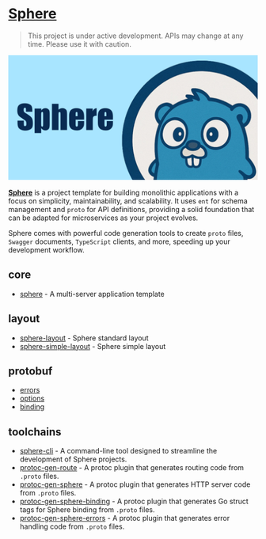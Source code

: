 # [Sphere](https://github.com/go-sphere/sphere)

> This project is under active development. APIs may change at any time. Please use it with caution.

![](./social_preview.png)

[**Sphere**](https://github.com/go-sphere/sphere) is a project template for building monolithic applications with a focus on simplicity, maintainability, and scalability. It uses `ent` for schema management and `proto` for API definitions, providing a solid foundation that can be adapted for microservices as your project evolves.

Sphere comes with powerful code generation tools to create `proto` files, `Swagger` documents, `TypeScript` clients, and
more, speeding up your development workflow.

## core
- [sphere](https://github.com/go-sphere/sphere) - A multi-server application template

## layout
- [sphere-layout](https://github.com/go-sphere/sphere-layout) - Sphere standard layout
- [sphere-simple-layout](https://github.com/go-sphere/sphere-simple-layout) - Sphere simple layout

## protobuf
- [errors](https://buf.build/go-sphere/errors)
- [options](https://buf.build/go-sphere/options)
- [binding](https://buf.build/go-sphere/binding)

## toolchains
- [sphere-cli](https://github.com/go-sphere/sphere-cli) - A command-line tool designed to streamline the development of Sphere projects.
- [protoc-gen-route](https://github.com/go-sphere/protoc-gen-route) - A protoc plugin that generates routing code from `.proto` files.
- [protoc-gen-sphere](https://github.com/go-sphere/protoc-gen-sphere) - A protoc plugin that generates HTTP server code from `.proto` files.
- [protoc-gen-sphere-binding](https://github.com/go-sphere/protoc-gen-sphere-binding) - A protoc plugin that generates Go struct tags for Sphere binding from `.proto` files.
- [protoc-gen-sphere-errors](https://github.com/go-sphere/protoc-gen-sphere-errors) - A protoc plugin that generates error handling code from `.proto` files.
